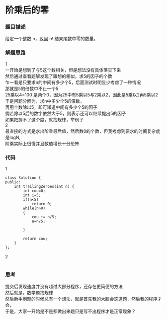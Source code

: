 # 阶乘后的零

### 题目描述
给定一个整数 n，返回 n! 结果尾数中零的数量。

### 解题思路
1   
一开始是想到了与5这个数相关，但是想法没有具体落实下来   
然后通过查看题解发现了跟想的相似，求5的因子的个数   
乍一看是只要求n的中间有多少个5，后面测试时明显少考虑了一种情况   
那就是5的倍数中不止一个5   
25乘以4=100 是两个0，因为25中有5乘以5与2乘以2，因此是5乘以2再5乘以2   
于是问题分解为，求n中多少个5的倍数，  
再用个数除以5，即可知道中间有多少个5的因子   
倘若除以5后的数字依然大于5，则表示还可以继续提出5的因子   
如果把握不了这个度，就找规律，举例子     
2   
最直接的方式是求出阶乘最后值，然后数0的个数，但我考虑到要求的时间复杂度是logN,   
阶乘实际上很慢并且数值增长十分恐怖


### 代码
1
```
class Solution {
public:
    int trailingZeroes(int n) {
        int cou=0;
        int i=5;
        if(n<5)
            return 0;
        while(n>0)
        {
            cou += n/5;
            n=n/5;
            
        }
        
        return cou;
    }
};
```

2
```

```

### 思考
提交后发现速度并没有超过大部分程序，还存在更简便的方法   
然后就是，数学题找规律   
然后新手刷题的时候总有一个想法，就是首先我的大脑会这道题，然后我的程序才会，   
于是，大家一开始是不是都做出来题只是写不出程序才是正常现象？  








